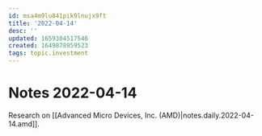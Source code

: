 ```yaml
---
id: msa4m9lu841pik9lnujx9ft
title: '2022-04-14'
desc: ''
updated: 1659304517546
created: 1649878959523
tags: topic.investment
---
```

# Notes 2022-04-14

Research on [[Advanced Micro Devices, Inc. (AMD)|notes.daily.2022-04-14.amd]].